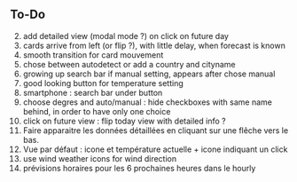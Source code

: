 ## To-Do
2. add detailed view (modal mode ?) on click on future day
2. cards arrive from left (or flip ?), with little delay, when forecast is known
2. smooth transition for card mouvement
2. chose between autodetect or add a country and cityname
4. growing up search bar if manual setting, appears after chose manual
5. good looking button for temperature setting
7. smartphone : search bar under button
8. choose degres and auto/manual : hide checkboxes with same name behind, in order to have only one choice 
9. click on future view : flip today view with detailed info ?
10. Faire apparaitre les données détaillées en cliquant sur une flêche vers le bas.
11. Vue par défaut : icone et température actuelle + icone indiquant un click
13. use wind weather icons for wind direction
14. prévisions horaires pour les 6 prochaines heures dans le hourly
